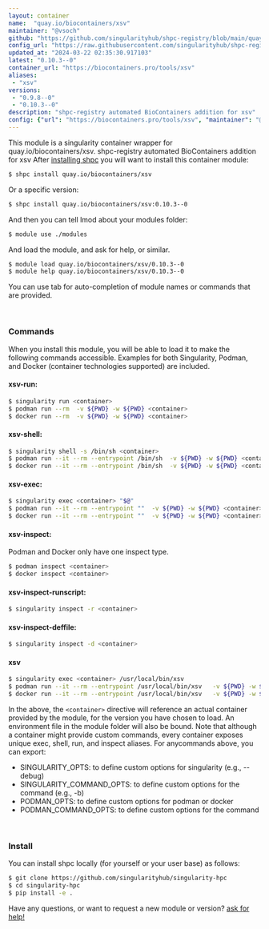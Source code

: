 ```yaml
---
layout: container
name:  "quay.io/biocontainers/xsv"
maintainer: "@vsoch"
github: "https://github.com/singularityhub/shpc-registry/blob/main/quay.io/biocontainers/xsv/container.yaml"
config_url: "https://raw.githubusercontent.com/singularityhub/shpc-registry/main/quay.io/biocontainers/xsv/container.yaml"
updated_at: "2024-03-22 02:35:30.917103"
latest: "0.10.3--0"
container_url: "https://biocontainers.pro/tools/xsv"
aliases:
 - "xsv"
versions:
 - "0.9.8--0"
 - "0.10.3--0"
description: "shpc-registry automated BioContainers addition for xsv"
config: {"url": "https://biocontainers.pro/tools/xsv", "maintainer": "@vsoch", "description": "shpc-registry automated BioContainers addition for xsv", "latest": {"0.10.3--0": "sha256:3531553a778de8d442a25136a0a579f6bda4d61f8e1140a99bf4a3f2fd40d639"}, "tags": {"0.9.8--0": "sha256:2570fab538bce6762431f3abfd27e99b9f3de61b0e279bc4d1fbff53ecb8dbcb", "0.10.3--0": "sha256:3531553a778de8d442a25136a0a579f6bda4d61f8e1140a99bf4a3f2fd40d639"}, "docker": "quay.io/biocontainers/xsv", "aliases": {"xsv": "/usr/local/bin/xsv"}}
---
```


This module is a singularity container wrapper for quay.io/biocontainers/xsv.
shpc-registry automated BioContainers addition for xsv
After [installing shpc](#install) you will want to install this container module:


```bash
$ shpc install quay.io/biocontainers/xsv
```

Or a specific version:

```bash
$ shpc install quay.io/biocontainers/xsv:0.10.3--0
```

And then you can tell lmod about your modules folder:

```bash
$ module use ./modules
```

And load the module, and ask for help, or similar.

```bash
$ module load quay.io/biocontainers/xsv/0.10.3--0
$ module help quay.io/biocontainers/xsv/0.10.3--0
```

You can use tab for auto-completion of module names or commands that are provided.

<br>

### Commands

When you install this module, you will be able to load it to make the following commands accessible.
Examples for both Singularity, Podman, and Docker (container technologies supported) are included.

#### xsv-run:

```bash
$ singularity run <container>
$ podman run --rm  -v ${PWD} -w ${PWD} <container>
$ docker run --rm  -v ${PWD} -w ${PWD} <container>
```

#### xsv-shell:

```bash
$ singularity shell -s /bin/sh <container>
$ podman run --it --rm --entrypoint /bin/sh  -v ${PWD} -w ${PWD} <container>
$ docker run --it --rm --entrypoint /bin/sh  -v ${PWD} -w ${PWD} <container>
```

#### xsv-exec:

```bash
$ singularity exec <container> "$@"
$ podman run --it --rm --entrypoint ""  -v ${PWD} -w ${PWD} <container> "$@"
$ docker run --it --rm --entrypoint ""  -v ${PWD} -w ${PWD} <container> "$@"
```

#### xsv-inspect:

Podman and Docker only have one inspect type.

```bash
$ podman inspect <container>
$ docker inspect <container>
```

#### xsv-inspect-runscript:

```bash
$ singularity inspect -r <container>
```

#### xsv-inspect-deffile:

```bash
$ singularity inspect -d <container>
```


#### xsv

```bash
$ singularity exec <container> /usr/local/bin/xsv
$ podman run --it --rm --entrypoint /usr/local/bin/xsv   -v ${PWD} -w ${PWD} <container> -c " $@"
$ docker run --it --rm --entrypoint /usr/local/bin/xsv   -v ${PWD} -w ${PWD} <container> -c " $@"
```



In the above, the `<container>` directive will reference an actual container provided
by the module, for the version you have chosen to load. An environment file in the
module folder will also be bound. Note that although a container
might provide custom commands, every container exposes unique exec, shell, run, and
inspect aliases. For anycommands above, you can export:

 - SINGULARITY_OPTS: to define custom options for singularity (e.g., --debug)
 - SINGULARITY_COMMAND_OPTS: to define custom options for the command (e.g., -b)
 - PODMAN_OPTS: to define custom options for podman or docker
 - PODMAN_COMMAND_OPTS: to define custom options for the command

<br>

### Install

You can install shpc locally (for yourself or your user base) as follows:

```bash
$ git clone https://github.com/singularityhub/singularity-hpc
$ cd singularity-hpc
$ pip install -e .
```

Have any questions, or want to request a new module or version? [ask for help!](https://github.com/singularityhub/singularity-hpc/issues)